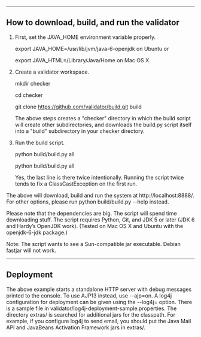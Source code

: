 ---------------------------------------------------------------------------
How to download, build, and run the validator
---------------------------------------------------------------------------
1. First, set the JAVA_HOME environment variable properly.

   export JAVA_HOME=/usr/lib/jvm/java-6-openjdk on Ubuntu or

   export JAVA_HTML=/Library/Java/Home on Mac OS X.

2. Create a validator workspace.

   mkdir checker

   cd checker

   git clone https://github.com/validator/build.git build

   The above steps creates a "checker" directory in which the build script
   will create other subdirectories, and downloads the build.py script
   itself into a "build" subdirectory in your checker directory.

3. Run the build script.

   python build/build.py all

   python build/build.py all

   Yes, the last line is there twice intentionally. Running the script
   twice tends to fix a ClassCastException on the first run.

The above will download, build and run the system at http://localhost:8888/.
For other options, please run python build/build.py --help instead.

Please note that the dependencies are big. The script will spend time
downloading stuff. The script requires Python, Git, and JDK 5 or later
(JDK 6 and Hardy’s OpenJDK work). (Tested on Mac OS X and Ubuntu with the
openjdk-6-jdk package.)

Note: The script wants to see a Sun-compatible jar executable. Debian
fastjar will not work.

---------------------------------------------------------------------------
Deployment
---------------------------------------------------------------------------
The above example starts a standalone HTTP server with debug messages
printed to the console. To use AJP13 instead, use --ajp=on. A log4j
configuration for deployment can be given using the --log4j= option. There
is a sample file in validator/log4j-deployment-sample.properties. The
directory extras/ is searched for additional jars for the classpath. For
example, if you configure log4j to send email, you should put the Java Mail
API and JavaBeans Activation Framework jars in extras/.
